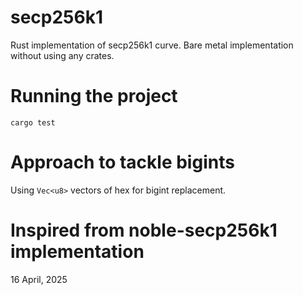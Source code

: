 # secp256k1

Rust implementation of secp256k1 curve. Bare metal implementation without using any crates.  

# Running the project

```
cargo test
```

# Approach to tackle bigints

Using `Vec<u8>` vectors of hex for bigint replacement.

# Inspired from noble-secp256k1 implementation

16 April, 2025